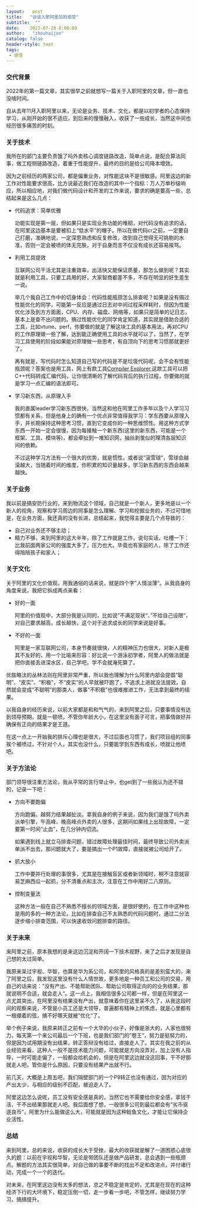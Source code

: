 ```yaml
---
layout:   post
title:   "谈谈入职阿里后的感受"
subtitle:  ""
date:    2022-07-28 8:00:00
author:   "zhouhaijun"
catalog: false
header-style: text
tags:
 - 感悟
---
```


### 交代背景

2022年的第一篇文章，其实很早之前就想写一篇关于入职阿里的文章，但一直也没啥时间。

自从去年11月入职阿里以来，无论是业务、技术、文化，都是以初学者的心态保持学习，从刚开始的很不适应，到后来的慢慢融入，收获了一些成长，当然这中间也经历很多痛苦的时刻。



### 关于技术

我所在的部门主要负责饿了吗外卖核心调度链路改造，简单点说，是配合算法同事，做工程侧链路改造，着重于性能提升，最终的目的是给公司降本增效。

因为之前经历的两家公司，都是偏重业务，对性能这块不是很敏感。阿里这边的新工作对性能要求很高，比方说最近我们在改造的其中一个指标：万人万单秒级响应，所以相应地，对我们做代码设计和开发的工作来说，要求的确是要高一些，总结起来是这么几点：

- 代码追求：简单优雅

  功能实现是第一层，但如果只是实现业务功能的堆砌，对代码没有追求的话，在阿里这边基本是要被扣上“低水平”的帽子。所以在做代码cr之前，一定要自己打磨，准确地说，一定深思熟虑和反复修改，改到自己觉得无可挑剔的水准，否则一定会被喷的体无完肤，对于自身而言不仅没有成长还容易挨骂。

- 利用工具提效

  互联网公司干活尤其是注重效率，出活快又能保证质量，那怎么做到呢？其实就是利用工具，只要工具用的好，大家智商都差不多，不存在明显的好生差生一说。

  举几个我自己工作中的切身体会：代码性能瓶颈怎么排查呢？如果是没有搞过性能优化的同学，可能第一反应是通过日志对中间过程采样耗时，但因为性能优化涉及到方方面面，CPU、内存、磁盘、网络等，如果只是简单的记日志，基本上是查不出问题的。搞过性能优化的同学肯定知道，其实就是借助合适的工具，比如vtune、perf，你要做的就是了解这块工具的基本用法，再对CPU的工作原理做一些了解，达到能正确使用工具的水平就可以了，当然了，在学习工具使用的阶段如果能对原理做一些思考，有自顶向下的思考习惯那就更好了。

  再有就是，写代码时怎么知道自己写的代码是不是垃圾代码呢，会不会有性能瓶颈呢？答案也是用工具，网上有款工具[Compiler Explorer](https://godbolt.org/),这款工具可以把C++代码转成汇编代码，让你很清晰的了解代码背后的执行过程，你要做的就是学习一点汇编的语法即可。

- 学习新东西，从原理入手

  我的直属leader学习新东西很快，当然这和他在阿里工作多年以及个人学习习惯都有关系，但是他身上的确有一个优点非常值得我学习：学东西要从原理入手，并长期保持这种思考习惯，直到它变成你的一种思维惯性。用这种方式学东西一开始一定会很慢，因为每接触一个新东西(这里的新东西，可能是一个框架、工具、模块等)，都会牵扯到一堆知识网，抽丝剥茧似的理清各层知识间的依赖。

  不过这种学习方法有一个很大的优势，就是惯性，或者说”滚雪球“，雪球会越滚越大，当随着时间的维度，你积累的知识量越多，学习新东西的东西会越来越快。



### 关于业务

我以前是搞安防行业的，来到物流这个领域，自己就是一个新人，更多地是以一个新人的视角，观察和学习周边的同事是怎么理解、学习和挖掘业务的，不过可惜地是，在业务方面，我还真的没有长进，总结起来，我觉得主要是几个点导致的：

- 自己对业务还不够主动；
- 精力不够，来到阿里的这大半年，除了工作就是工作，说句实话，吐槽一下：比我前面两家公司的强度大多了，压力也大。毕竟也有家庭的人，除了工作还得陪陪孩子和家人；



### 关于文化

关于阿里的文化价值观，用我通俗的话来说，就是四个字”人情淡薄“。从我自身的角度来说，我把它拆成两点来看：

- 好的一面

  阿里的价值观中，大部分我是认同的，比如说”不满足现状“、”不给自己设限“，对自己要求越高，成长越快，这个对于追求成长的同学来说是好事。

- 不好的一面

  阿里是一家互联网公司，本身节奏就很快，人的精神压力也很大，对新人是极其不友好的，用一个比喻来形容：好比说一个游泳初学者，阿里人的做法就是把你直接丢进深水区，自己学吧，学不会就淹死算了。

优胜略汰的丛林法则在阿里非常严重，所以我也理解为什么阿里内部会提倡”聪明”、“皮实”、“积极”，不“皮实”的人早就被吓跑了，不追求上进就没法提效，自然就会变成“不聪明”的那类人，做事“不积极”也很难推进工作，无法拿到最终的结果。

以我自身的经历来说，以前大家都是和和气气的，来到阿里之后，只要事情没有达到领导预期，就是一顿喷，不管你年龄大小，在这里没有面子可言，把事情做好并确保有正向的结果才是王道。

在这一点上一开始我的排斥心理也是很大，不过后面也习惯了，我们项目组的同事挨个被喷过，不针对个人，其实也没什么，只要能学到东西有成长，喷就让他喷吧。



### 关于方法论

部门领导很注重方法论，我从平常的言行举止中，也get到了一些我认为还不错的，记录一下吧：

- 方向不要跑偏

  方向跑偏，越努力结果越扯淡。拿我自身的例子来说，因为我们是饿了吗外卖派单引擎，午高峰、晚高峰点外卖的人很多，这期间如果线上出现故障，一定要第一时间“止血”，在几分钟内切流。

  如果遇到线上就立马排查问题，错过故障处理最佳时间，最终导致公司外卖派单派不出去，那问题就大了，要是搞出一个P1故障，直接就被公司给开了。

- 抓大放小

  工作中要并行处理的事很多，尤其是在接触盲区或者新领域时，稍不注意就容易芝麻西瓜一起抓，分不清重点和主次，注意在工作中用好二八原则。

- 控制变量法

  这种方法一般在自己不熟悉不擅长的领域方面，是很好使的，在工作中这种也是用的多的一种方法论，比如在排查自己不太熟悉的代码问题时，通过二分法逐步缩小排查范围，可以快速收敛问题排查的路径。



### 关于未来

来阿里之前，原本我想的是来这边沉淀和开阔一下技术视野，来了之后才发现是自己想的太过简单。

我原来呆过宇视、华智，也算是华为系公司，和阿里的风格真的是差别蛮大的，来了阿里之后，我发现这里没有什么人情世故，更多地是一种员工和公司的交易，用自己的话来说：”没有产出、不能帮助团队、帮助公司取得正向的的业务结果，那就说明不合适，就会走人“。这一点上，我相信很多公司都一样，但是在阿里这一点尤其突出，在阿里没有结果没有产出，就意味着你在这里呆不久了，从我这段时间的观察来说，不管是小员工还是大领导，普遍都有精神上的焦虑，就是心里都有一根绷着的弦，搞不好哪天就被”优化“了。

举个例子来说，我原来转正之前有一个大华的小伙子，好像是浙大的，人家也很努力，每天第一个来公司最后一个下班，也是我们部门的”卷王“，努力是挺努力的，但是因为试用期没有出结果，转正答辩没有给过，直接走人了。其实在我之前的从业经验来看，这种人一般不是技术能力问题，可能就是方向没弄对，加上没有人指导，一时可能走偏了，一般都会给机会的，但是在阿里这边就没这回事，干不好那就走人吧，管你是什么原因，只要没有结果产出就不行。

前几天，大概是上周五吧，我们隔壁部门的一个P9转正也没有通过，因为对应的产出太少，与相应的级别不匹配，被迫走人了。

阿里这边怎么说呢，员工没有安全感是真的，当然它也不需要给你安全感，拿钱干活，干不出结果那就走人吧。我后面想了想，一般很多公司到最后都会有”劣币驱逐良币“，阿里为什么能做这么大，可能就是因为这种鲶鱼文化，才能让它保持企业活性。



### 总结

来到阿里，总的来说，收获的成长大于受挫，最大的收获就是解了一道困惑心底很久的题：以前在宇视和华智，无论是带团队还是做产品研发，总会遇到一些瓶颈点。解题的方法其实很简单，对自己做的事要不断的找出不足和改进点，并付诸行动，完成一个一个的迭代。

对未来，在阿里这边没有太多的想法，总之不稳定是肯定的，尤其是在现在的这种经济下行的大环境下，稳定压倒一切，走一步看一步吧，不管怎样，继续努力学习，搞搞提升。



